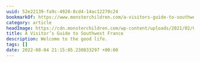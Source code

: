 ```yaml
---
uuid: 52e22139-fa9c-4920-8cd4-14ac12270c24
bookmarkOf: https://www.monsterchildren.com/a-visitors-guide-to-southwest-france/
category: article
headImage: https://cdn.monsterchildren.com/wp-content/uploads/2021/02/02115516/monster-children-biarritz-thomas-lodin-6-of-8.jpg
title: A Visitor’s Guide to Southwest France
description: Welcome to the good life.
tags: []
date: 2022-08-04 21:15:05.230833297 +00:00
---
```

